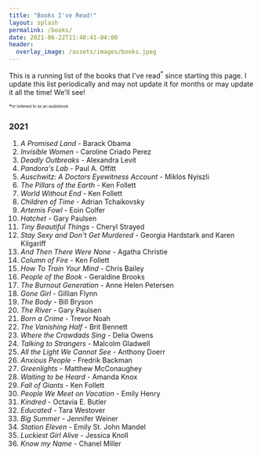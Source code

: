 ```yaml
---
title: "Books I've Read!"
layout: splash
permalink: /books/
date: 2021-06-22T11:48:41-04:00
header:
  overlay_image: /assets/images/books.jpeg
---
```


This is a running list of the books that I've read<sup>*</sup> since starting this page. I update this list periodically and may not update it for months or may update it all the time! We'll see!

<sup>*<sup><sub>or listened to as an audiobook<sub>

### 2021
1. *A Promised Land* - Barack Obama
2. *Invisible Women* - Caroline Criado Perez
3. *Deadly Outbreaks* - Alexandra Levit
4. *Pandora's Lab* - Paul A. Offitt
5. *Auschwitz: A Doctors Eyewitness Account* - Miklos Nyiszli
6. *The Pillars of the Earth* - Ken Follett
7. *World Without End* - Ken Follett
8. *Children of Time* - Adrian Tchaikovsky
9. *Artemis Fowl* - Eoin Colfer
10. *Hatchet* - Gary Paulsen
11. *Tiny Beautiful Things* - Cheryl Strayed
12. *Stay Sexy and Don't Get Murdered* - Georgia Hardstark and Karen Kilgariff
13. *And Then There Were None* - Agatha Christie
14. *Column of Fire* - Ken Follett
15. *How To Train Your Mind* - Chris Bailey
16. *People of the Book* - Geraldine Brooks
17. *The Burnout Generation* - Anne Helen Petersen
18. *Gone Girl* - Gillian Flynn
19. *The Body* - Bill Bryson
20. *The River* - Gary Paulsen
21. *Born a Crime* - Trevor Noah
22. *The Vanishing Half* - Brit Bennett
23. *Where the Crawdads Sing* - Delia Owens
24. *Talking to Strangers* - Malcolm Gladwell
25. *All the Light We Cannot See* - Anthony Doerr
26. *Anxious People* - Fredrik Backman
27. *Greenlights* - Matthew McConaughey
28. *Waiting to be Heard* - Amanda Knox
29. *Fall of Giants* - Ken Follett
30. *People We Meet on Vacation* - Emily Henry
31. *Kindred* - Octavia E. Butler
32. *Educated* - Tara Westover
33. *Big Summer* - Jennifer Weiner
34. *Station Eleven* - Emily St. John Mandel
35. *Luckiest Girl Alive* - Jessica Knoll
36. *Know my Name* - Chanel Miller
